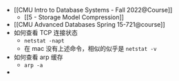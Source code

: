 - [[CMU Intro to Database Systems - Fall 2022@Course]]
	- [[5 - Storage Model Compression]]
- [[CMU Advanced Databases Spring 15-721@course]]
- 如何查看 TCP 连接状态
	- `netstat -napt`
	- 在 mac 没有上述命令，相似的似乎是 `netstat -v`
- 如何查看 arp 缓存
	- `arp -a`
-